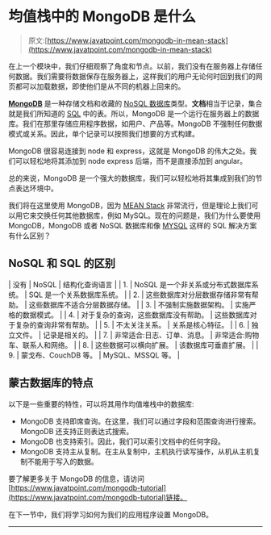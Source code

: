 # 均值栈中的 MongoDB 是什么

> 原文:[https://www.javatpoint.com/mongodb-in-mean-stack](https://www.javatpoint.com/mongodb-in-mean-stack)

在上一个模块中，我们仔细观察了角度和节点。以前，我们没有在服务器上存储任何数据。我们需要将数据保存在服务器上，这样我们的用户无论何时回到我们的网页都可以加载数据，即使他们是从不同的机器上回来的。

**[MongoDB](https://www.javatpoint.com/mongodb-tutorial)** 是一种存储文档和收藏的 [NoSQL 数据库](https://www.javatpoint.com/nosql-databases)类型。**文档**相当于记录，集合就是我们所知道的 [SQL](https://www.javatpoint.com/sql-tutorial) 中的表。所以，MongoDB 是一个运行在服务器上的数据库。我们在那里存储应用程序数据，如用户、产品等。MongoDB 不强制任何数据模式或关系。因此，单个记录可以按照我们想要的方式构建。

MongoDB 很容易连接到 node 和 express，这就是 MongoDB 的伟大之处。我们可以轻松地将其添加到 node express 后端，而不是直接添加到 angular。

总的来说，MongoDB 是一个强大的数据库，我们可以轻松地将其集成到我们的节点表达环境中。

我们将在这里使用 MongoDB，因为 [MEAN Stack](https://www.javatpoint.com/mean-stack) 非常流行，但是理论上我们可以用它来交换任何其他数据库，例如 MySQL。现在的问题是，我们为什么要使用 MongoDB，MongoDB 或者 NoSQL 数据库和像 [MYSQL](https://www.javatpoint.com/mysql-tutorial) 这样的 SQL 解决方案有什么区别？

## NoSQL 和 SQL 的区别

| 没有 | NoSQL | 结构化查询语言 |
| 1. | NoSQL 是一个非关系或分布式数据库系统。 | SQL 是一个关系数据库系统。 |
| 2. | 这些数据库对分层数据存储非常有帮助。 | 这些数据库不适合分层数据存储。 |
| 3. | 不强制实施数据架构。 | 实施严格的数据模式。 |
| 4. | 对于复杂的查询，这些数据库没有帮助。 | 这些数据库对于复杂的查询非常有帮助。 |
| 5. | 不太关注关系。 | 关系是核心特征。 |
| 6. | 独立文件。 | 记录是相关的。 |
| 7. | 非常适合:日志、订单、消息。 | 非常适合:购物车、联系人和网络。 |
| 8. | 这些数据可以横向扩展。 | 该数据库可垂直扩展。 |
| 9. | 蒙戈布、CouchDB 等。 | MySQL、MSSQL 等。 |

## 蒙古数据库的特点

以下是一些重要的特性，可以将其用作均值堆栈中的数据库:

*   MongoDB 支持即席查询。在这里，我们可以通过字段和范围查询进行搜索。MongoDB 还支持正则表达式搜索。
*   MongoDB 也支持索引。因此，我们可以索引文档中的任何字段。
*   MongoDB 支持主从复制。在主从复制中，主机执行读写操作，从机从主机复制不能用于写入的数据。

要了解更多关于 MongoDB 的信息，请访问[https://www.javatpoint.com/mongodb-tutorial](https://www.javatpoint.com/mongodb-tutorial)链接。

在下一节中，我们将学习如何为我们的应用程序设置 MongoDB。

* * *